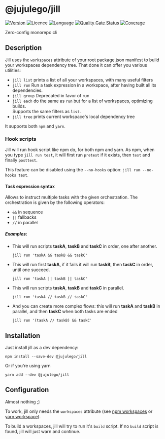 # @jujulego/jill
[![Version](https://img.shields.io/npm/v/@jujulego/jill)](https://www.npmjs.com/package/@jujulego/jill)
![Licence](https://img.shields.io/github/license/jujulego/jill)
![Language](https://img.shields.io/github/languages/top/jujulego/jill)
[![Quality Gate Status](https://sonarcloud.io/api/project_badges/measure?project=jujulego_jill&metric=alert_status)](https://sonarcloud.io/dashboard?id=jujulego_jill)
[![Coverage](https://sonarcloud.io/api/project_badges/measure?project=jujulego_jill&metric=coverage)](https://sonarcloud.io/dashboard?id=jujulego_jill)

Zero-config monorepo cli

## Description
Jill uses the `workspaces` attribute of your root package.json manifest to build your workspaces dependency tree.
That done it can offer you various utilities:
- `jill list` prints a list of all your workspaces, with many useful filters
- `jill run` Run a task expression in a workspace, after having built all its dependencies.
- `jill group` Deprecated in favor of run
- `jill each` do the same as `run` but for a list of workspaces, optimizing builds.<br />
  Supports the same filters as `list`.
- `jill tree` prints current workspace's local dependency tree

It supports both `npm` and `yarn`.

### Hook scripts
Jill will run hook script like npm do, for both npm and yarn. As npm, when you type `jill run test`, it will first run
`pretest` if it exists, then `test` and finally `posttest`.

This feature can be disabled using the `--no-hooks` option: `jill run --no-hooks test`.

#### Task expression syntax
Allows to instruct multiple tasks with the given orchestration. The orchestration is given by the following operators:
- `&&` in sequence
- `||` fallbacks
- `//` in parallel

##### Examples:
- This will run scripts **taskA**, **taskB** and **taskC** in order, one after another.
  ```shell
  jill run 'taskA && taskB && taskC'
  ```

- This will run first **taskA**, if it fails it will run **taskB**, then **taskC** in order, until one succeed.
  ```shell
  jill run 'taskA || taskB || taskC'
  ```

- This will run scripts **taskA**, **taskB** and **taskC** in parallel.
  ```shell
  jill run 'taskA // taskB // taskC'
  ```

- And you can create more complex flows: this will run **taskA** and **taskB** in parallel, and then **taskC** when both tasks are ended
  ```shell
  jill run '(taskA // taskB) && taskC'
  ```

## Installation
Just install jill as a dev dependency:
```shell
npm install --save-dev @jujulego/jill
```

Or if you're using yarn
```shell
yarn add --dev @jujulego/jill
```

## Configuration
Almost nothing ;)

To work, jill only needs the `workspaces` attribute (see [npm workspaces](https://docs.npmjs.com/cli/v8/using-npm/workspaces) or [yarn workspace](https://yarnpkg.com/features/workspaces)).

To build a workspaces, jill will try to run it's `build` script. If no `build` script is found, jill will just warn and continue.
